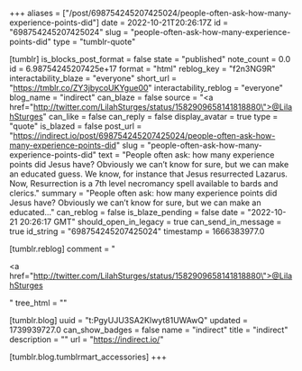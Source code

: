 +++
aliases = ["/post/698754245207425024/people-often-ask-how-many-experience-points-did"]
date = 2022-10-21T20:26:17Z
id = "698754245207425024"
slug = "people-often-ask-how-many-experience-points-did"
type = "tumblr-quote"

[tumblr]
is_blocks_post_format = false
state = "published"
note_count = 0.0
id = 6.98754245207425e+17
format = "html"
reblog_key = "f2n3NG9R"
interactability_blaze = "everyone"
short_url = "https://tmblr.co/ZY3jbycoUKYgue00"
interactability_reblog = "everyone"
blog_name = "indirect"
can_blaze = false
source = "<a href=\"http://twitter.com/LilahSturges/status/1582909658141818880\">@LilahSturges</a>"
can_like = false
can_reply = false
display_avatar = true
type = "quote"
is_blazed = false
post_url = "https://indirect.io/post/698754245207425024/people-often-ask-how-many-experience-points-did"
slug = "people-often-ask-how-many-experience-points-did"
text = "People often ask: how many experience points did Jesus have? Obviously we can’t know for sure, but we can make an educated guess. We know, for instance that Jesus resurrected Lazarus. Now, Resurrection is a 7th level necromancy spell available to bards and clerics."
summary = "People often ask: how many experience points did Jesus have? Obviously we can’t know for sure, but we can make an educated..."
can_reblog = false
is_blaze_pending = false
date = "2022-10-21 20:26:17 GMT"
should_open_in_legacy = true
can_send_in_message = true
id_string = "698754245207425024"
timestamp = 1666383977.0

[tumblr.reblog]
comment = "<p><a href=\"http://twitter.com/LilahSturges/status/1582909658141818880\">@LilahSturges</a></p>"
tree_html = ""

[tumblr.blog]
uuid = "t:PgyUJU3SA2Klwyt81UWAwQ"
updated = 1739939727.0
can_show_badges = false
name = "indirect"
title = "indirect"
description = ""
url = "https://indirect.io/"

[tumblr.blog.tumblrmart_accessories]
+++
